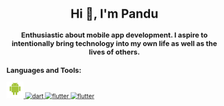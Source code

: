 <h1 align="center">Hi 👋, I'm Pandu</h1>
<h3 align="center">Enthusiastic about mobile app development. I aspire to intentionally bring technology into my own life as well as the lives of others.</h3>

<h3 align="left">Languages and Tools:</h3>
<p align="left"> <a href="https://developer.android.com" target="_blank"> <img src="https://raw.githubusercontent.com/devicons/devicon/master/icons/android/android-original-wordmark.svg" alt="android" width="40" height="40"/> </a> <a href="https://dart.dev" target="_blank"> <img src="https://www.vectorlogo.zone/logos/dartlang/dartlang-icon.svg" alt="dart" width="40" height="40"/> </a> <a href="https://flutter.dev" target="_blank"> <img src="https://www.vectorlogo.zone/logos/flutterio/flutterio-icon.svg" alt="flutter" width="40" height="40"/> </a> <a href="https://firebase.google.com" target="_blank"> <img src="https://www.vectorlogo.zone/logos/firebase/firebase-icon.svg" alt="flutter" width="40" height="40"/> </a></p>
